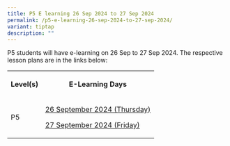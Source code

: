 ```yaml
---
title: P5 E learning 26 Sep 2024 to 27 Sep 2024
permalink: /p5-e-learning-26-sep-2024-to-27-sep-2024/
variant: tiptap
description: ""
---
```

<p>P5 students will have e-learning on 26 Sep to 27 Sep 2024. The respective
lesson plans are in the links below:</p>
<table style="minWidth: 50px">
<colgroup>
<col>
<col>
</colgroup>
<tbody>
<tr>
<th rowspan="1" colspan="1">
<p>Level(s)</p>
</th>
<th rowspan="1" colspan="1">
<p>E-Learning Days</p>
</th>
</tr>
<tr>
<td rowspan="1" colspan="1">
<p>P5</p>
</td>
<td rowspan="1" colspan="1">
<p><a href="/files/P5__E_Learning_2024_Day_1_Lesson_Plans_for_26_Sept.pdf" rel="noopener noreferrer nofollow" target="_blank">26 September 2024 (Thursday)</a>
</p>
<p><a href="/files/P5__E_Learning_2024_Day_2_Lesson_Plans_for_27_Sept.pdf" rel="noopener noreferrer nofollow" target="_blank">27 September 2024 (Friday)</a>
</p>
</td>
</tr>
</tbody>
</table>
<p></p>
<p></p>